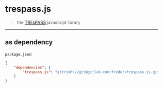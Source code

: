 # trespass.js

> the [TREsPASS](https://www.trespass-project.eu) javascript library

---

## as dependency

`package.json`:

```json
{
	"dependencies": {
		"trespass.js": "git+ssh://git@gitlab.com:freder/trespass.js.git#master"
	}
}
```
